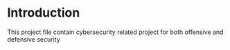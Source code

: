 # Introduction
This project file contain cybersecurity related project for both offensive and defensive security
